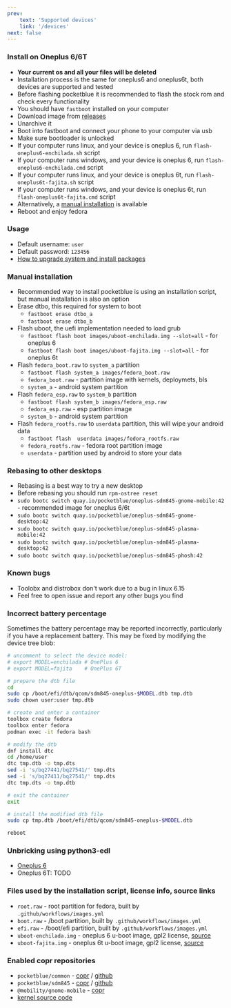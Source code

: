 ```yaml
---
prev:
    text: 'Supported devices'
    link: '/devices'
next: false
---
```

### Install on Oneplus 6/6T

- **Your current os and all your files will be deleted**
- Installation process is the same for oneplus6 and oneplus6t, both devices are supported and tested
- Before flashing pocketblue it is recommended to flash the stock rom and check every functionality
- You should have `fastboot` installed on your computer
- Download image from [releases](https://github.com/pocketblue/pocketblue/releases/latest)
- Unarchive it
- Boot into fastboot and connect your phone to your computer via usb
- Make sure bootloader is unlocked
- If your computer runs linux, and your device is oneplus 6, run `flash-oneplus6-enchilada.sh` script
- If your computer runs windows, and your device is oneplus 6, run `flash-oneplus6-enchilada.cmd` script
- If your computer runs linux, and your device is oneplus 6t, run `flash-oneplus6t-fajita.sh` script
- If your computer runs windows, and your device is oneplus 6t, run `flash-oneplus6t-fajita.cmd` script
- Alternatively, a [manual installation](#manual-installation) is available
- Reboot and enjoy fedora

### Usage

- Default username: `user`
- Default password: `123456`
- [How to upgrade system and install packages](/etc/installing-packages.md)

### Manual installation

- Recommended way to install pocketblue is using an installation script, but manual installation is also an option
- Erase dtbo, this required for system to boot
  - `fastboot erase dtbo_a`
  - `fastboot erase dtbo_b`
- Flash uboot, the uefi implementation needed to load grub
  - `fastboot flash boot images/uboot-enchilada.img --slot=all` - for oneplus 6
  - `fastboot flash boot images/uboot-fajita.img --slot=all` - for oneplus 6t
- Flash `fedora_boot.raw` to `system_a` partition
  - `fastboot flash system_a images/fedora_boot.raw`
  - `fedora_boot.raw` - partition image with kernels, deploymets, bls
  - `system_a` - android system partition
- Flash `fedora_esp.raw` to `system_b` partition
  - `fastboot flash system_b images/fedora_esp.raw`
  - `fedora_esp.raw` - esp partition image
  - `system_b` - android system partition
- Flash `fedora_rootfs.raw` to `userdata` partition, this will wipe your android data
  - `fastboot flash  userdata images/fedora_rootfs.raw`
  - `fedora_rootfs.raw` - fedora root partition image
  - `userdata` - partition used by android to store your data

### Rebasing to other desktops

- Rebasing is a best way to try a new desktop
- Before rebasing you should run `rpm-ostree reset`
- `sudo bootc switch quay.io/pocketblue/oneplus-sdm845-gnome-mobile:42` - recommended image for oneplus 6/6t
- `sudo bootc switch quay.io/pocketblue/oneplus-sdm845-gnome-desktop:42`
- `sudo bootc switch quay.io/pocketblue/oneplus-sdm845-plasma-mobile:42`
- `sudo bootc switch quay.io/pocketblue/oneplus-sdm845-plasma-desktop:42`
- `sudo bootc switch quay.io/pocketblue/oneplus-sdm845-phosh:42`

### Known bugs

- Toolobx and distrobox don't work due to a bug in linux 6.15
- Feel free to open issue and report any other bugs you find

### Incorrect battery percentage

Sometimes the battery percentage may be reported incorrectly, particularly if
you have a replacement battery. This may be fixed by modifying the device tree blob:

```bash
# uncomment to select the device model:
# export MODEL=enchilada # OnePlus 6
# export MODEL=fajita    # OnePlus 6T

# prepare the dtb file
cd
sudo cp /boot/efi/dtb/qcom/sdm845-oneplus-$MODEL.dtb tmp.dtb
sudo chown user:user tmp.dtb

# create and enter a container
toolbox create fedora
toolbox enter fedora
podman exec -it fedora bash

# modify the dtb
dnf install dtc
cd /home/user
dtc tmp.dtb -o tmp.dts
sed -i 's/bq27441/bq27541/' tmp.dts
sed -i 's/bq27411/bq27541/' tmp.dts
dtc tmp.dts -o tmp.dtb

# exit the container
exit

# install the modified dtb file
sudo cp tmp.dtb /boot/efi/dtb/qcom/sdm845-oneplus-$MODEL.dtb

reboot
```

### Unbricking using python3-edl

- [Oneplus 6](https://github.com/pocketblue/oneplus6-unbrick)
- Oneplus 6T: TODO

### Files used by the installation script, license info, source links

- `root.raw` - root partition for fedora, built by `.github/workflows/images.yml`
- `boot.raw` - /boot partition, built by `.github/workflows/images.yml`
- `efi.raw` - /boot/efi partition, built by `.github/workflows/images.yml`
- `uboot-enchilada.img` - oneplus 6 u-boot image, gpl2 license, [source](https://github.com/fedora-remix-mobility/u-boot)
- `uboot-fajita.img` - oneplus 6t u-boot image, gpl2 license, [source](https://github.com/fedora-remix-mobility/u-boot)

### Enabled copr repositories

- `pocketblue/common` - [copr](https://copr.fedorainfracloud.org/coprs/pocketblue/common) / [github](https://github.com/pocketblue/common-rpms)
- `pocketblue/sdm845` - [copr](https://copr.fedorainfracloud.org/coprs/pocketblue/sdm845) / [github](https://github.com/fedora-remix-mobility/packages)
- `@mobility/gnome-mobile` - [copr](https://copr.fedorainfracloud.org/coprs/g/mobility/gnome-mobile)
- [kernel source code](https://github.com/fedora-remix-mobility/sdm845-kernel)
